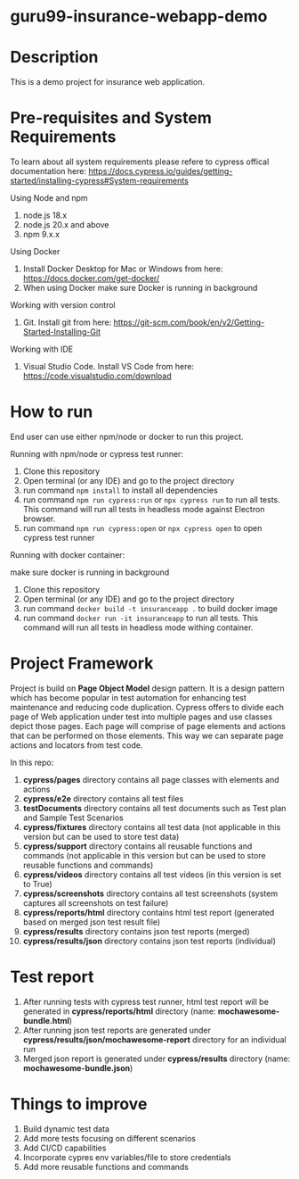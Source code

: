 # guru99-insurance-webapp-demo


# Description
This is a demo project for insurance web application.

# Pre-requisites and System Requirements
To learn about all system requirements please refere to cypress offical documentation here: https://docs.cypress.io/guides/getting-started/installing-cypress#System-requirements

Using Node and npm

1. node.js 18.x
2. node.js 20.x and above
3. npm 9.x.x

Using Docker

1. Install Docker Desktop for Mac or Windows from here: https://docs.docker.com/get-docker/
2. When using Docker make sure Docker is running in background

Working with version control

1. Git. Install git from here: https://git-scm.com/book/en/v2/Getting-Started-Installing-Git

Working with IDE

1. Visual Studio Code. Install VS Code from here: https://code.visualstudio.com/download


# How to run

End user can use either npm/node or docker to run this project.

Running with npm/node or cypress test runner:

1. Clone this repository
2. Open terminal (or any IDE) and go to the project directory
3. run command ```npm install``` to install all dependencies
4. run command ```npm run cypress:run``` or ```npx cypress run``` to run all tests. This command will run all tests in headless mode against Electron browser.
5. run command ```npm run cypress:open``` or ```npx cypress open``` to open cypress test runner

Running with docker container:

make sure docker is running in background

1. Clone this repository
2. Open terminal (or any IDE) and go to the project directory
3. run command ```docker build -t insuranceapp .``` to build docker image
4. run command ```docker run -it insuranceapp``` to run all tests. This command will run all tests in headless mode withing container.

# Project Framework

Project is build on **Page Object Model** design pattern. It is a design pattern which has become popular in test automation for enhancing test maintenance and reducing code duplication. Cypress offers to divide each page of Web application under test into multiple pages and use classes depict those pages. Each page will comprise of page elements and actions that can be performed on those elements. This way we can separate page actions and locators from test code.

In this repo:
1. **cypress/pages** directory contains all page classes with elements and actions
2. **cypress/e2e** directory contains all test files
3. **testDocuments** directory contains all test documents such as Test plan and Sample Test Scenarios
4. **cypress/fixtures** directory contains all test data (not applicable in this version but can be used to store test data)
5. **cypress/support** directory contains all reusable functions and commands (not applicable in this version but can be used to store reusable functions and commands)
6. **cypress/videos** directory contains all test videos (in this version is set to True)
7. **cypress/screenshots** directory contains all test screenshots (system captures all screenshots on test failure)
8. **cypress/reports/html** directory contains html test report (generated based on merged json test result file)
9. **cypress/results** directory contains json test reports (merged)
10. **cypress/results/json** directory contains json test reports (individual)



# Test report

1. After running tests with cypress test runner, html test report will be generated in **cypress/reports/html** directory (name: **mochawesome-bundle.html**)
2. After running json test reports are generated under **cypress/results/json/mochawesome-report** directory for an individual run
3. Merged json report is generated under **cypress/results** directory (name: **mochawesome-bundle.json**)


# Things to improve

1. Build dynamic test data
2. Add more tests focusing on different scenarios
3. Add CI/CD capabilities
4. Incorporate cypres env variables/file to store credentials
5. Add more reusable functions and commands
